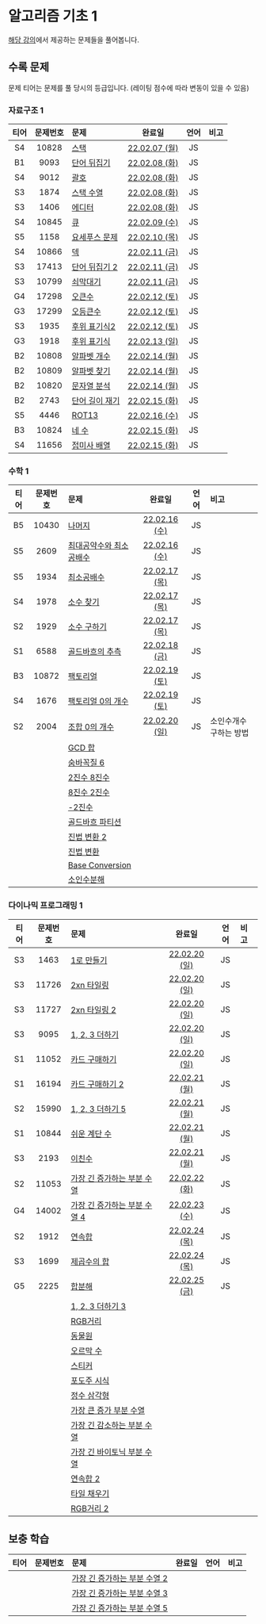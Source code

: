 # 알고리즘 기초 1

[해당 강의](https://code.plus/course/41)에서 제공하는 문제들을 풀어봅니다.

## 수록 문제

문제 티어는 문제를 풀 당시의 등급입니다. (레이팅 점수에 따라 변동이 있을 수 있음)

### 자료구조 1

| 티어 | 문제번호 | 문제 | 완료일 | 언어 | 비고 |
| :--: | :------: | :-- | :----: | :--: | :-- |
| S4 | 10828 | [스택](https://www.acmicpc.net/problem/10828) | [22.02.07 (월)](./10828_스택) | JS | |
| B1 | 9093 | [단어 뒤집기](https://www.acmicpc.net/problem/9093) | [22.02.08 (화)](./9093_단어_뒤집기) | JS | |
| S4 | 9012 | [괄호](https://www.acmicpc.net/problem/9012) | [22.02.08 (화)](./9012_괄호) | JS | |
| S3 | 1874 | [스택 수열](https://www.acmicpc.net/problem/1874) | [22.02.08 (화)](./1874_스택_수열) | JS | |
| S3 | 1406 | [에디터](https://www.acmicpc.net/problem/1406) | [22.02.08 (화)](./1406_에디터)| JS | |
| S4 | 10845 | [큐](https://www.acmicpc.net/problem/10845) | [22.02.09 (수)](./10845_큐) | JS | |
| S5 | 1158 | [요세푸스 문제](https://www.acmicpc.net/problem/1158) | [22.02.10 (목)](./1158_요세푸스_문제) | JS | |
| S4 | 10866 | [덱](https://www.acmicpc.net/problem/10866) | [22.02.11 (금)](./10866_덱) | JS | |
| S3 | 17413 | [단어 뒤집기 2](https://www.acmicpc.net/problem/17413) | [22.02.11 (금)](./17413_단어_뒤집기_2) | JS | |
| S3 | 10799 | [쇠막대기](https://www.acmicpc.net/problem/10799) | [22.02.11 (금)](./10799_쇠막대기) | JS | |
| G4 | 17298 | [오큰수](https://www.acmicpc.net/problem/17298) | [22.02.12 (토)](./17298_오큰수) | JS | |
| G3 | 17299 | [오등큰수](https://www.acmicpc.net/problem/17299) | [22.02.12 (토)](./17299_오등큰수) | JS | |
| S3 | 1935 | [후위 표기식2](https://www.acmicpc.net/problem/1935) | [22.02.12 (토)](./1935_후위_표기식2) | JS | |
| G3 | 1918 | [후위 표기식](https://www.acmicpc.net/problem/1918) | [22.02.13 (일)](./1918_후위_표기식) | JS | |
| B2 | 10808 | [알파벳 개수](https://www.acmicpc.net/problem/10808) | [22.02.14 (월)](./10808_알파벳_개수) | JS | |
| B2 | 10809 | [알파벳 찾기](https://www.acmicpc.net/problem/10809) | [22.02.14 (월)](./10809_알파벳_찾기) | JS | |
| B2 | 10820 | [문자열 분석](https://www.acmicpc.net/problem/10820) | [22.02.14 (월)](./10820_문자열_분석) | JS | |
| B2 | 2743 | [단어 길이 재기](https://www.acmicpc.net/problem/2743) | [22.02.15 (화)](./2743_단어_길이_재기/) | JS | |
| S5 | 4446 | [ROT13](https://www.acmicpc.net/problem/4446) | [22.02.16 (수)](./4446_ROT13/) | JS | |
| B3 | 10824 | [네 수](https://www.acmicpc.net/problem/10824) | [22.02.15 (화)](./10824_네_수/) | JS | |
| S4 | 11656 | [접미사 배열](https://www.acmicpc.net/problem/11656) | [22.02.15 (화)](./11656_접미사_배열/) | JS | |

### 수학 1

| 티어 | 문제번호 | 문제 | 완료일 | 언어 | 비고 |
| :--: | :------: | :-- | :----: | :--: | :-- |
| B5 | 10430 | [나머지](https://www.acmicpc.net/problem/10430) | [22.02.16 (수)](./10430_나머지/) | JS | |
| S5 | 2609 | [최대공약수와 최소공배수](https://www.acmicpc.net/problem/2609) | [22.02.16 (수)](./2609_최대공약수와_최소공배수/) | JS | |
| S5 | 1934 | [최소공배수](https://www.acmicpc.net/problem/1934) | [22.02.17 (목)](./1934_최소공배수/) | JS | |
| S4 | 1978 | [소수 찾기](https://www.acmicpc.net/problem/1978) | [22.02.17 (목)](./1978_소수_찾기/) | JS | |
| S2 | 1929 | [소수 구하기](https://www.acmicpc.net/problem/1929) | [22.02.17 (목)](./1929_소수_구하기/) | JS | |
| S1 | 6588 | [골드바흐의 추측](https://www.acmicpc.net/problem/6588) | [22.02.18 (금)](./6588_골드바흐의_추측/) | JS | |
| B3 | 10872 | [팩토리얼](https://www.acmicpc.net/problem/10872) | [22.02.19 (토)](./10872_팩토리얼/)| JS | |
| S4 | 1676 | [팩토리얼 0의 개수](https://www.acmicpc.net/problem/1676) | [22.02.19 (토)](./1676_팩토리얼_0의_개수/) | JS | |
| S2 | 2004 | [조합 0의 개수](https://www.acmicpc.net/problem/2004) | [22.02.20 (일)](./2004_조합_0의_개수/) | JS | 소인수개수 구하는 방법 |
|  |  | [GCD 합](https://www.acmicpc.net/problem/) | | | |
|  |  | [숨바꼭질 6](https://www.acmicpc.net/problem/) | | | |
|  |  | [2진수 8진수](https://www.acmicpc.net/problem/) | | | |
|  |  | [8진수 2진수](https://www.acmicpc.net/problem/) | | | |
|  |  | [-2진수](https://www.acmicpc.net/problem/) | | | |
|  |  | [골드바흐 파티션](https://www.acmicpc.net/problem/) | | | |
|  |  | [진법 변환 2](https://www.acmicpc.net/problem/) | | | |
|  |  | [진법 변환](https://www.acmicpc.net/problem/) | | | |
|  |  | [Base Conversion](https://www.acmicpc.net/problem/) | | | |
|  |  | [소인수분해](https://www.acmicpc.net/problem/) | | | |

### 다이나믹 프로그래밍 1

| 티어 | 문제번호 | 문제 | 완료일 | 언어 | 비고 |
| :--: | :------: | :-- | :----: | :--: | :-- |
| S3 | 1463 | [1로 만들기](https://www.acmicpc.net/problem/1463) | [22.02.20 (일)](./1463_1로_만들기/) | JS | |
| S3 | 11726 | [2xn 타일링](https://www.acmicpc.net/problem/11726) | [22.02.20 (일)](./11726_2xn_타일링/) | JS | |
| S3 | 11727 | [2xn 타일링 2](https://www.acmicpc.net/problem/11727) | [22.02.20 (일)](./11727_2xn_타일링_2/) | JS | |
| S3 | 9095 | [1, 2, 3 더하기](https://www.acmicpc.net/problem/9095) | [22.02.20 (일)](./9095_1,2,3_더하기/) | JS | |
| S1 | 11052 | [카드 구매하기](https://www.acmicpc.net/problem/11052) | [22.02.20 (일)](./11052_카드_구매하기/) | JS | |
| S1 | 16194 | [카드 구매하기 2](https://www.acmicpc.net/problem/16194) | [22.02.21 (월)](./16194_카드_구매하기_2/) | JS | |
| S2 | 15990 | [1, 2, 3 더하기 5](https://www.acmicpc.net/problem/15990) | [22.02.21 (월)](./15990_1,2,3_더하기_5/) | JS | |
| S1 | 10844 | [쉬운 계단 수](https://www.acmicpc.net/problem/10844) | [22.02.21 (월)](./10844_쉬운_계단_수/) | JS | |
| S3 | 2193 | [이친수](https://www.acmicpc.net/problem/2193) | [22.02.21 (월)](./2193_이친수/) | JS | |
| S2 | 11053 | [가장 긴 증가하는 부분 수열](https://www.acmicpc.net/problem/11053) | [22.02.22 (화)](./11053_가장_긴_증가하는_부분_수열/) | JS | |
| G4 | 14002 | [가장 긴 증가하는 부분 수열 4](https://www.acmicpc.net/problem/14002) | [22.02.23 (수)](./14002_가장_긴_증가하는_부분_수열_4/) | JS | |
| S2 | 1912 | [연속합](https://www.acmicpc.net/problem/1912) | [22.02.24 (목)](./1912_연속합/) | JS | |
| S3 | 1699 | [제곱수의 합](https://www.acmicpc.net/problem/1699) | [22.02.24 (목)](./1699_제곱수의_합/) | JS | |
| G5 | 2225 | [합분해](https://www.acmicpc.net/problem/2225) | [22.02.25 (금)](./2225_합분해/) | JS | |
|  |  | [1, 2, 3 더하기 3](https://www.acmicpc.net/problem/) | | | |
|  |  | [RGB거리](https://www.acmicpc.net/problem/) | | | |
|  |  | [동물원](https://www.acmicpc.net/problem/) | | | |
|  |  | [오르막 수](https://www.acmicpc.net/problem/) | | | |
|  |  | [스티커](https://www.acmicpc.net/problem/) | | | |
|  |  | [포도주 시식](https://www.acmicpc.net/problem/) | | | |
|  |  | [정수 삼각형](https://www.acmicpc.net/problem/) | | | |
|  |  | [가장 큰 증가 부분 수열](https://www.acmicpc.net/problem/) | | | |
|  |  | [가장 긴 감소하는 부분 수열](https://www.acmicpc.net/problem/) | | | |
|  |  | [가장 긴 바이토닉 부분 수열](https://www.acmicpc.net/problem/) | | | |
|  |  | [연속합 2](https://www.acmicpc.net/problem/) | | | |
|  |  | [타일 채우기](https://www.acmicpc.net/problem/) | | | |
|  |  | [RGB거리 2](https://www.acmicpc.net/problem/) | | | |


## 보충 학습
| 티어 | 문제번호 | 문제 | 완료일 | 언어 | 비고 |
| :--: | :------: | :-- | :----: | :--: | :-- |
|  |  | [가장 긴 증가하는 부분 수열 2](https://www.acmicpc.net/problem/) | | | |
|  |  | [가장 긴 증가하는 부분 수열 3](https://www.acmicpc.net/problem/) | | | |
|  |  | [가장 긴 증가하는 부분 수열 5](https://www.acmicpc.net/problem/) | | | |